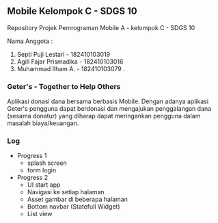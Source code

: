 ## Mobile Kelompok C - SDGS 10
Repository Projek Pemrograman Mobile A - kelompok C -  SDGS 10

Nama Anggota :
1. Septi Puji Lestari - 182410103019
2. Agill Fajar Prismadika - 182410103016
3. Muhammad Ilham A. - 182410103079
.
### Geter's - Together to Help Others
Aplikasi donasi dana bersama berbasis Mobile.
Dengan adanya aplikasi Geter's pengguna dapat berdonasi dan mengajukan penggalangan dana (sesama donatur) yang diharap dapat meringankan pengguna dalam masalah biaya/keuangan.

### Log
+ Progress 1 
  - splash screen
  - form login
+ Progress 2 
  - UI start app
  - Navigasi ke setiap halaman
  - Asset gambar di beberapa halaman
  - Bottom navbar (Statefull Widget)
  - List view

